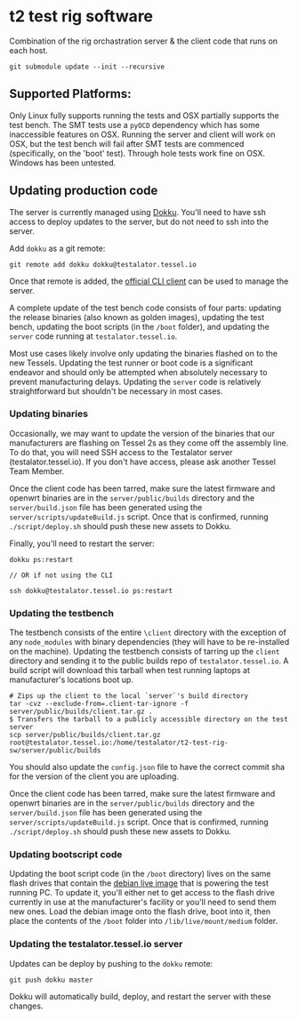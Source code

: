 # t2 test rig software
Combination of the rig orchastration server & the client code that runs on each host.

```
git submodule update --init --recursive
```

## Supported Platforms:
Only Linux fully supports running the tests and OSX partially supports the test bench. The SMT tests use a `pyOCD` dependency which has some inaccessible features on OSX. Running the server and client will work on OSX, but the test bench will fail after SMT tests are commenced (specifically, on the 'boot' test). Through hole tests work fine on OSX. Windows has been untested.

## Updating production code

The server is currently managed using [Dokku](http://dokku.viewdocs.io/dokku/). You'll need to have ssh access to deploy updates to the server, but do not need to ssh into the server.

Add `dokku` as a git remote:

```
git remote add dokku dokku@testalator.tessel.io
```

Once that remote is added, the [official CLI client](http://dokku.viewdocs.io/dokku/) can be used to manage the server.

A complete update of the test bench code consists of four parts: updating the release binaries (also known as golden images), updating the test bench, updating the boot scripts (in the `/boot` folder), and updating the `server` code running at `testalator.tessel.io`.

Most use cases likely involve only updating the binaries flashed on to the new Tessels. Updating the test runner or boot code is a significant endeavor and should only be attempted when absolutely necessary to prevent manufacturing delays. Updating the `server` code is relatively straightforward but shouldn't be necessary in most cases.

### Updating binaries
Occasionally, we may want to update the version of the binaries that our manufacturers are flashing on Tessel 2s as they come off the assembly line. To do that, you will need SSH access to the Testalator server (testalator.tessel.io). If you don't have access, please ask another Tessel Team Member.

Once the client code has been tarred, make sure the latest firmware and openwrt binaries are in the `server/public/builds` directory and the `server/build.json` file has been generated using the `server/scripts/updateBuild.js` script. Once that is confirmed, running `./script/deploy.sh` should push these new assets to Dokku.

Finally, you'll need to restart the server:
```
dokku ps:restart

// OR if not using the CLI

ssh dokku@testalator.tessel.io ps:restart
```

### Updating the testbench
The testbench consists of the entire `\client` directory with the exception of any `node_modules` with binary dependencies (they will have to be re-installed on the machine). Updating the testbench consists of tarring up the `client` directory and sending it to the public builds repo of `testalator.tessel.io`. A build script will download this tarball when test running laptops at manufacturer's locations boot up.

```
# Zips up the client to the local `server`'s build directory
tar -cvz --exclude-from=.client-tar-ignore -f server/public/builds/client.tar.gz .
$ Transfers the tarball to a publicly accessible directory on the test server
scp server/public/builds/client.tar.gz root@testalator.tessel.io:/home/testalator/t2-test-rig-sw/server/public/builds
```

You should also update the `config.json` file to have the correct commit sha for the version of the client you are uploading.

Once the client code has been tarred, make sure the latest firmware and openwrt binaries are in the `server/public/builds` directory and the `server/build.json` file has been generated using the `server/scripts/updateBuild.js` script. Once that is confirmed, running `./script/deploy.sh` should push these new assets to Dokku.



### Updating bootscript code
Updating the boot script code (in the `/boot` directory) lives on the same flash drives that contain the [debian live image](https://github.com/tessel/t2-test-rig-debian-live) that is powering the test running PC. To update it, you'll either net to get access to the flash drive currently in use at the manufacturer's facility or you'll need to send them new ones. Load the debian image onto the flash drive, boot into it, then place the contents of the `/boot` folder into `/lib/live/mount/medium` folder.

### Updating the testalator.tessel.io server

Updates can be deploy by pushing to the `dokku` remote:

```
git push dokku master
```

Dokku will automatically build, deploy, and restart the server with these changes.
